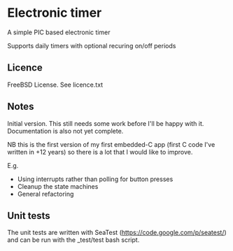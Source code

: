 Electronic timer
=====

A simple PIC based electronic timer

Supports daily timers with optional recuring on/off periods


Licence
--------
FreeBSD License. See licence.txt


Notes
------
Initial version. This still needs some work before I'll be happy with it. Documentation is also not yet complete.

NB this is the first version of my first embedded-C app (first C code I've written in +12 years) so there is a lot that I would like to improve.

E.g.
 - Using interrupts rather than polling for button presses
 - Cleanup the state machines
 - General refactoring


Unit tests
------

The unit tests are written with SeaTest (https://code.google.com/p/seatest/) and can be run with the _test/test bash script.
